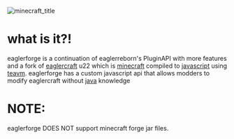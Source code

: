 ![minecraft_title](https://github.com/eaglerforge/.github/assets/95340057/ed5919d6-6b32-4a9a-9ca8-cf5ee2b3b137)

# what is it?!
eaglerforge is a continuation of eaglerreborn's PluginAPI with more features and a fork of [eaglercraft](https://eaglercraft.com/) u22 which is [minecraft](https://www.minecraft.net/) compiled to [javascript](https://www.javascript.com/) using [teavm](https://teavm.org/). eaglerforge has a custom javascript api that allows modders to modify eaglercraft without [java](https://java.com) knowledge

# NOTE:
eaglerforge DOES NOT support minecraft forge jar files.
